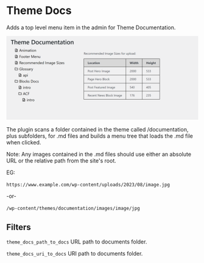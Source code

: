 # Theme Docs

Adds a top level menu item in the admin for Theme Documentation.

![Screenshot](screenshot.png)

The plugin scans a folder contained in the theme called /documentation, plus subfolders, for .md files and builds a menu tree that loads the .md file when clicked.

Note: Any images contained in the .md files should use either an absolute URL or the relative path from the site's root.  

EG:

`https://www.example.com/wp-content/uploads/2023/08/image.jpg` 

-or-

`/wp-content/themes/documentation/images/image/jpg`

## Filters
`theme_docs_path_to_docs` URL path to documents folder.

`theme_docs_uri_to_docs` URI path to documents folder.
